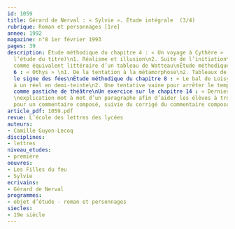 ```yaml
---
id: 1059
title: Gérard de Nerval : « Sylvie ». Étude intégrale  (3/4)
rubrique: Roman et personnages [1re]
annee: 1992
magazine: n°8 1er février 1993
pages: 39
description: Étude méthodique du chapitre 4 : « Un voyage à Cythère »  (préliminaire :
  l’étude du titre)\n1. Réalisme et illusion\n2. Suite de l’initiation\n3. Le texte
  comme équivalent littéraire d’un tableau de Watteau\nÉtude méthodique du chapitre
  6 : « Othys » \n1. De la tentation à la métamorphose\n2. Tableaux de genre\n3. Sous
  le signe des fées\nÉtude méthodique du chapitre 8 : « Le bal de Loisy » \n1. Retour
  à un réel en demi-teinte\n2. Une tentative vaine pour arrêter le temps\n3. Le récit
  comme pastiche de théâtre\nUn exercice sur le chapitre 14 : « Dernier feuillet »
  \nexplication mot à mot d’un paragraphe afin d’aider les élèves à trouver des idées
  pour un commentaire composé, suivie du corrigé du commentaire composé.
article_pdf: 1059.pdf
revue: L’école des lettres des lycées
auteurs:
- Camille Guyon-Lecoq
disciplines:
- lettres
niveau_etudes:
- première
oeuvres:
- Les Filles du feu
- Sylvie
ecrivains:
- Gérard de Nerval
programmes:
- objet d’étude - roman et personnages
siecles:
- 19e siècle
---
```

